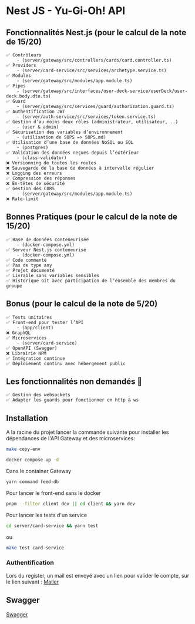 # Nest JS - Yu-Gi-Oh! API

## Fonctionnalités Nest.js (pour le calcul de la note de 15/20)
    ✅ Contrôleurs
        - (server/gateway/src/controllers/cards/card.controller.ts)
    ✅ Providers
        - (server/card-service/src/services/archetype.service.ts)
    ✅ Modules
        - (server/gateway/src/modules/app.module.ts)
    ✅ Pipes
        - (server/gateway/src/interfaces/user-deck-service/userDeck/user-deck.body.dto.ts)
    ✅ Guard
        - (server/gateway/src/services/guard/authorization.guard.ts)
    ✅ Authentification JWT
        - (server/auth-service/src/services/token.service.ts)
    ✅ Gestion d’au moins deux rôles (administrateur, utilisateur, ..)
        - (user & admin)
    ✅ Sécurisation des variables d’environnement
        - (utilisation de SOPS => SOPS.md)
    ✅ Utilisation d’une base de données NoSQL ou SQL
        - (postgres)
    ✅ Validation des données reçues depuis l’extérieur
        - (class-validator)
    ❌ Versionning de toutes les routes
    ❌ Sauvegarde de la base de données à intervalle régulier
    ❌ Logging des erreurs
    ✅ Compression des réponses
    ❌ En-têtes de sécurité
    ✅ Gestion des CORS
        - (server/gateway/src/modules/app.module.ts)
    ❌ Rate-limit

## Bonnes Pratiques (pour le calcul de la note de 15/20)
    ✅ Base de données conteneurisée
        - (docker-compose.yml)
    ✅ Serveur Nest.js conteneurisé
        - (docker-compose.yml)
    ✅ Code commenté
    ✅ Pas de type any
    ✅ Projet documenté
    ✅ Livrable sans variables sensibles
    ✅ Historique Git avec participation de l’ensemble des membres du groupe

## Bonus (pour le calcul de la note de 5/20)
    ✅ Tests unitaires
    ✅ Front-end pour tester l’API
        - (app/client)
    ❌ GraphQL
    ✅ Microservices
        - (server/card-service)
    ✅ OpenAPI (Swagger)
    ❌ Librairie NPM
    ✅ Intégration continue
    ✅ Déploiement continu avec hébergement public

## Les fonctionnalités non demandés 🙂
    ✅ Gestion des websockets
    ✅ Adapter les guards pour fonctionner en http & ws

## Installation

A la racine du projet lancer la commande suivante pour installer les dépendances de l'API Gateway et des microservices:
```bash
make copy-env

docker compose up -d

```

Dans le container Gateway 
```bash
yarn command feed-db
```

Pour lancer le front-end sans le docker
```bash
pnpm --filter client dev || cd client && yarn dev
```

Pour lancer les tests d'un service
```bash
cd server/card-service && yarn test
```
ou 
```bash
make test card-service
```
### Authentification

Lors du register, un mail est envoyé avec un lien pour valider le compte, sur le lien suivant : [Mailer]('http://localhost:9000')

## Swagger 

[Swagger]('http://localhost:8000/api')